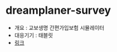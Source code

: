 # dreamplaner-survey
- 개요 : 교보생명 간편가입보험 시뮬레이터
- 대응기기 : 태블릿
- [링크](https://kei5693.github.io/work/portfolio/kyobo-dreamplaner-survey/#/)

